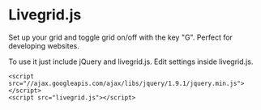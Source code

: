 Livegrid.js
===========

Set up your grid and toggle grid on/off with the key "G". Perfect for developing websites.

To use it just include jQuery and livegrid.js. Edit settings inside livegrid.js.

    <script src="//ajax.googleapis.com/ajax/libs/jquery/1.9.1/jquery.min.js"></script>
    <script src="livegrid.js"></script>

